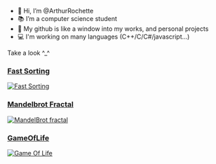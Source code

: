- 👋 Hi, I’m @ArthurRochette
- 📚 I’m a computer science student
- 🐙 My github is like a window into my works, and personal projects
- 💻 I'm working on many languages (C++/C/C#/javascript...)

Take a look ^_^


### [Fast Sorting](https://github.com/ArthurSenpaii/FastSorting)

[![Fast Sorting](https://raw.githubusercontent.com/ArthurSenpaii/FastSorting/main/img.png)](https://github.com/ArthurSenpaii/FastSorting)


### [Mandelbrot Fractal](https://github.com/ArthurSenpaii/Mandelbrot-Fractal)

[![MandelBrot fractal](https://raw.githubusercontent.com/ArthurSenpaii/Mandelbrot-Fractal/Threading/Mandelbrot.bmp)](https://github.com/ArthurSenpaii/Mandelbrot-Fractal)


### [GameOfLife](https://github.com/ArthurSenpaii/Game-Of-life)

[![Game Of Life](https://raw.githubusercontent.com/ArthurSenpaii/Game-Of-life/main/gol.png)](https://github.com/ArthurSenpaii/Game-Of-life)

